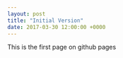 ```yaml
---
layout: post
title: "Initial Version"
date: 2017-03-30 12:00:00 +0000
---
```


This is the first page on github pages



